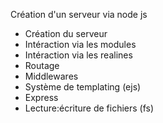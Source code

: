 Création d'un serveur via node js
- Création du serveur
- Intéraction via les modules
- Intéraction via les realines
- Routage
- Middlewares
- Système de templating (ejs)
- Express
- Lecture:écriture de fichiers (fs)
